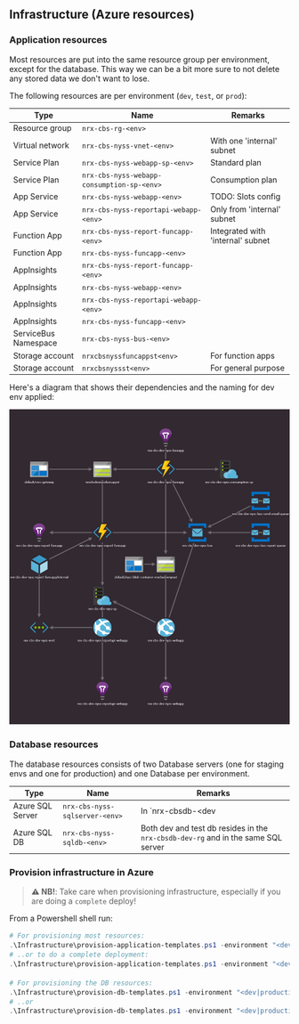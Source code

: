 ## Infrastructure (Azure resources)

### Application resources
Most resources are put into the same resource group per environment, except for the database. This way we can be a bit more sure to not delete any stored data we don't want to lose.

The following resources are per environment (`dev`, `test`, or `prod`):

| Type                 | Name                                       | Remarks                           |
| -------------------- | ------------------------------------------ | --------------------------------- |
| Resource group       | `nrx-cbs-rg-<env>`                         |                                   |
| Virtual network      | `nrx-cbs-nyss-vnet-<env>`                  | With one 'internal' subnet        |
| Service Plan         | `nrx-cbs-nyss-webapp-sp-<env>`             | Standard plan                     |
| Service Plan         | `nrx-cbs-nyss-webapp-consumption-sp-<env>` | Consumption plan                  |
| App Service          | `nrx-cbs-nyss-webapp-<env>`                | TODO: Slots config                |
| App Service          | `nrx-cbs-nyss-reportapi-webapp-<env>`      | Only from 'internal' subnet       |
| Function App         | `nrx-cbs-nyss-report-funcapp-<env>`        | Integrated with 'internal' subnet |
| Function App         | `nrx-cbs-nyss-funcapp-<env>`               |                                   |
| AppInsights          | `nrx-cbs-nyss-report-funcapp-<env>`        |                                   |
| AppInsights          | `nrx-cbs-nyss-webapp-<env>`                |                                   |
| AppInsights          | `nrx-cbs-nyss-reportapi-webapp-<env>`      |                                   |
| AppInsights          | `nrx-cbs-nyss-funcapp-<env>`               |                                   |
| ServiceBus Namespace | `nrx-cbs-nyss-bus-<env>`                   |                                   |
| Storage account      | `nrxcbsnyssfuncappst<env>`                 | For function apps                 |
| Storage account      | `nrxcbsnyssst<env>`                        | For general purpose               |

Here's a diagram that shows their dependencies and the naming for dev env applied:

![arm-template](./arm-resources.png)

### Database resources

The database resources consists of two Database servers (one for staging envs and one for production) and one Database per environment.

| Type             | Name                           | Remarks                                                                           |
| ---------------- | ------------------------------ | --------------------------------------------------------------------------------- |
| Azure SQL Server | `nrx-cbs-nyss-sqlserver-<env>` | In `nrx-cbsdb-<dev|production>-rg`                                                |
| Azure SQL DB     | `nrx-cbs-nyss-sqldb-<env>`     | Both dev and test db resides in the `nrx-cbsdb-dev-rg` and in the same SQL server |

### Provision infrastructure in Azure

> **⚠ NB!**: Take care when provisioning infrastructure, especially if you are doing a `complete` deploy!

From a Powershell shell run:

```powershell
# For provisioning most resources:
.\Infrastructure\provision-application-templates.ps1 -environment "<dev|test|production>"
# ..or to do a complete deployment:
.\Infrastructure\provision-application-templates.ps1 -environment "<dev|test|production>" -complete

# For provisioning the DB resources:
.\Infrastructure\provision-db-templates.ps1 -environment "<dev|production>"
# ..or
.\Infrastructure\provision-db-templates.ps1 -environment "<dev|production>" -complete
```
